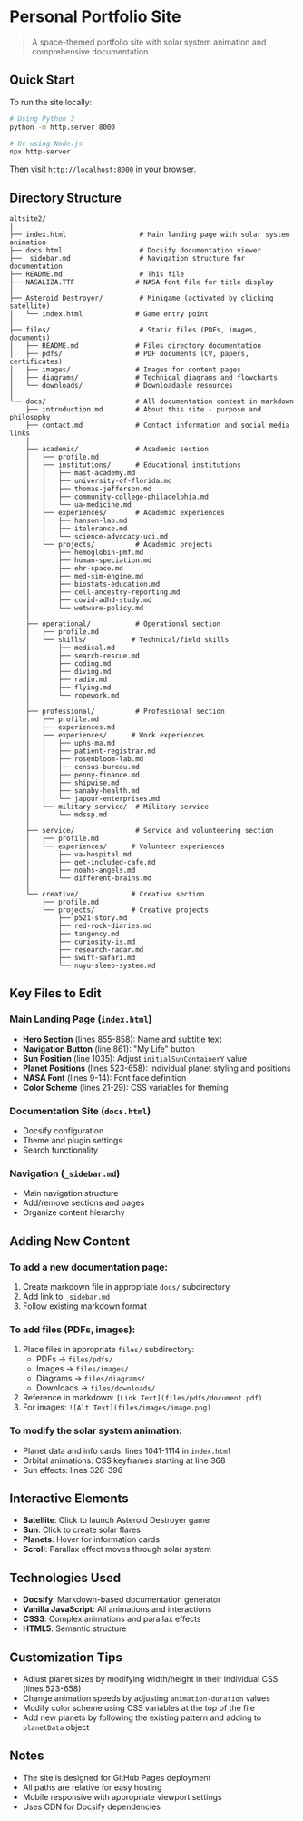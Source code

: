 # Personal Portfolio Site

> A space-themed portfolio site with solar system animation and comprehensive documentation

## Quick Start

To run the site locally:
```bash
# Using Python 3
python -m http.server 8000

# Or using Node.js
npx http-server
```

Then visit `http://localhost:8000` in your browser.

## Directory Structure

```
altsite2/
│
├── index.html                  # Main landing page with solar system animation
├── docs.html                   # Docsify documentation viewer
├── _sidebar.md                 # Navigation structure for documentation
├── README.md                   # This file
├── NASALIZA.TTF               # NASA font file for title display
│
├── Asteroid Destroyer/         # Minigame (activated by clicking satellite)
│   └── index.html             # Game entry point
│
├── files/                      # Static files (PDFs, images, documents)
│   ├── README.md              # Files directory documentation
│   ├── pdfs/                  # PDF documents (CV, papers, certificates)
│   ├── images/                # Images for content pages
│   ├── diagrams/              # Technical diagrams and flowcharts
│   └── downloads/             # Downloadable resources
│
└── docs/                      # All documentation content in markdown
    ├── introduction.md        # About this site - purpose and philosophy  
    ├── contact.md             # Contact information and social media links
    │
    ├── academic/              # Academic section
    │   ├── profile.md
    │   ├── institutions/      # Educational institutions
    │   │   ├── mast-academy.md
    │   │   ├── university-of-florida.md
    │   │   ├── thomas-jefferson.md
    │   │   ├── community-college-philadelphia.md
    │   │   └── ua-medicine.md
    │   ├── experiences/       # Academic experiences
    │   │   ├── hanson-lab.md
    │   │   ├── itolerance.md
    │   │   └── science-advocacy-uci.md
    │   └── projects/          # Academic projects
    │       ├── hemoglobin-pmf.md
    │       ├── human-speciation.md
    │       ├── ehr-space.md
    │       ├── med-sim-engine.md
    │       ├── biostats-education.md
    │       ├── cell-ancestry-reporting.md
    │       ├── covid-adhd-study.md
    │       └── wetware-policy.md
    │
    ├── operational/           # Operational section
    │   ├── profile.md
    │   └── skills/           # Technical/field skills
    │       ├── medical.md
    │       ├── search-rescue.md
    │       ├── coding.md
    │       ├── diving.md
    │       ├── radio.md
    │       ├── flying.md
    │       └── ropework.md
    │
    ├── professional/          # Professional section
    │   ├── profile.md
    │   ├── experiences.md
    │   ├── experiences/      # Work experiences
    │   │   ├── uphs-ma.md
    │   │   ├── patient-registrar.md
    │   │   ├── rosenbloom-lab.md
    │   │   ├── census-bureau.md
    │   │   ├── penny-finance.md
    │   │   ├── shipwise.md
    │   │   ├── sanaby-health.md
    │   │   └── japour-enterprises.md
    │   └── military-service/  # Military service
    │       └── mdssp.md
    │
    ├── service/               # Service and volunteering section
    │   ├── profile.md
    │   └── experiences/      # Volunteer experiences
    │       ├── va-hospital.md
    │       ├── get-included-cafe.md
    │       ├── noahs-angels.md
    │       └── different-brains.md
    │
    └── creative/             # Creative section
        ├── profile.md
        └── projects/         # Creative projects
            ├── p521-story.md
            ├── red-rock-diaries.md
            ├── tangency.md
            ├── curiosity-is.md
            ├── research-radar.md
            ├── swift-safari.md
            └── nuyu-sleep-system.md
```

## Key Files to Edit

### Main Landing Page (`index.html`)
- **Hero Section** (lines 855-858): Name and subtitle text
- **Navigation Button** (line 861): "My Life" button
- **Sun Position** (line 1035): Adjust `initialSunContainerY` value
- **Planet Positions** (lines 523-658): Individual planet styling and positions
- **NASA Font** (lines 9-14): Font face definition
- **Color Scheme** (lines 21-29): CSS variables for theming

### Documentation Site (`docs.html`)
- Docsify configuration
- Theme and plugin settings
- Search functionality

### Navigation (`_sidebar.md`)
- Main navigation structure
- Add/remove sections and pages
- Organize content hierarchy

## Adding New Content

### To add a new documentation page:
1. Create markdown file in appropriate `docs/` subdirectory
2. Add link to `_sidebar.md`
3. Follow existing markdown format

### To add files (PDFs, images):
1. Place files in appropriate `files/` subdirectory:
   - PDFs → `files/pdfs/`
   - Images → `files/images/`
   - Diagrams → `files/diagrams/`
   - Downloads → `files/downloads/`
2. Reference in markdown: `[Link Text](files/pdfs/document.pdf)`
3. For images: `![Alt Text](files/images/image.png)`

### To modify the solar system animation:
- Planet data and info cards: lines 1041-1114 in `index.html`
- Orbital animations: CSS keyframes starting at line 368
- Sun effects: lines 328-396

## Interactive Elements

- **Satellite**: Click to launch Asteroid Destroyer game
- **Sun**: Click to create solar flares
- **Planets**: Hover for information cards
- **Scroll**: Parallax effect moves through solar system

## Technologies Used

- **Docsify**: Markdown-based documentation generator
- **Vanilla JavaScript**: All animations and interactions
- **CSS3**: Complex animations and parallax effects
- **HTML5**: Semantic structure

## Customization Tips

- Adjust planet sizes by modifying width/height in their individual CSS (lines 523-658)
- Change animation speeds by adjusting `animation-duration` values
- Modify color scheme using CSS variables at the top of the file
- Add new planets by following the existing pattern and adding to `planetData` object

## Notes

- The site is designed for GitHub Pages deployment
- All paths are relative for easy hosting
- Mobile responsive with appropriate viewport settings
- Uses CDN for Docsify dependencies